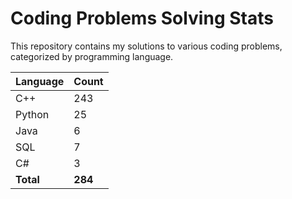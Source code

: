 # Coding Problems Solving Stats

This repository contains my solutions to various coding problems, categorized by programming language.

| Language | Count |
|----------|-------|
| C++ | 243 |
| Python | 25 |
| Java | 6 |
| SQL | 7 |
| C# | 3 |
| **Total** | **284** |
